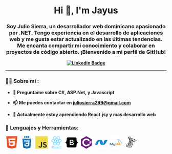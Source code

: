 <div id="header" align="center">
    <h1 align="center">Hi 👋, I'm Jayus</h1>
    <h3 align="center"> Soy Julio Sierra, un desarrollador web dominicano apasionado por .NET. Tengo experiencia en el desarrollo de aplicaciones web y me gusta estar actualizado en las últimas tendencias. Me encanta compartir mi conocimiento y colaborar en proyectos de código abierto. <strong>¡Bienvenido a mi perfil de GitHub!<strong></h3>
</div>


<div id="badges" align="center">
    <a href="https://www.linkedin.com/in/julio-sierra-jimenez/" target="_blank">
        <img src="https://img.shields.io/badge/Linkedin-Julio%20Sierra-informational"
            alt="Linkedin Badge" />
    </a>
</div>

---

### 👨‍💻 Sobre mi :

<!-- - 📝 I regularly upload videos on [https://www.youtube.com/youdevs](https://www.youtube.com/youdevs) -->

- 💬 Preguntame sobre **C#, ASP.Net, y Javascript**

- 📫 Me puedes contactar en **juliosierra299@gmail.com**

- 🌱 Actualmente estoy aprendiendo **React.jsy y mas desarrollo web**

<!-- - 🌐 Website [youdevs.com](youdevs.com) -->

<div align="left">
    <h3>🔨 Lenguajes y Herramientas:</h3>
    <div>
        <img src="https://github.com/devicons/devicon/blob/master/icons/html5/html5-original.svg" title="HTML5" alt="HTML" width="40" height="40"/>&nbsp;
        <img src="https://github.com/devicons/devicon/blob/master/icons/css3/css3-plain-wordmark.svg"  title="CSS3" alt="CSS" width="40" height="40"/>&nbsp;
        <img src="https://github.com/devicons/devicon/blob/master/icons/javascript/javascript-original.svg" title="JavaScript" alt="JavaScript" width="40" height="40"/>&nbsp;
        <img src="https://github.com/devicons/devicon/blob/master/icons/react/react-original-wordmark.svg" title="React" alt="React" width="40" height="40"/>&nbsp;
        <img src="https://github.com/devicons/devicon/blob/master/icons/bootstrap/bootstrap-plain.svg" title="Bootstrap" alt="Bootstrap" width="40" height="40"/>&nbsp;
        <img src="https://github.com/devicons/devicon/blob/master/icons/csharp/csharp-plain.svg" title="CSharp" alt="Csharp" width="40" height="40"/>&nbsp;
        <img src="https://github.com/devicons/devicon/blob/master/icons/dot-net/dot-net-plain.svg" title=".Net" alt=".Net" width="40" height="40"/>&nbsp;
        <img src="https://github.com/devicons/devicon/blob/master/icons/mysql/mysql-original-wordmark.svg" title="MySQL"  alt="MySQL" width="40" height="40"/>&nbsp;
        <img src="https://github.com/devicons/devicon/blob/master/icons/microsoftsqlserver/microsoftsqlserver-plain.svg" title="SQLServer"  alt="MySQL" width="40" height="40"/>&nbsp;
      </div>
</div>
